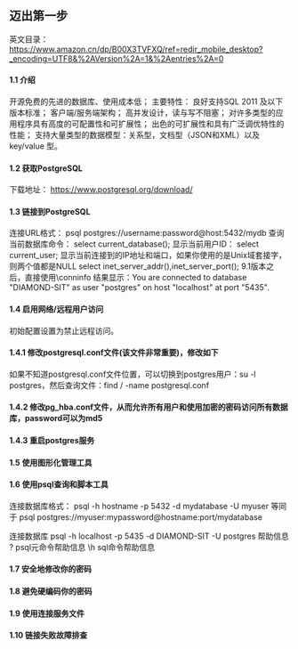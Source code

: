 ## 迈出第一步
英文目录：
https://www.amazon.cn/dp/B00X3TVFXQ/ref=redir_mobile_desktop?_encoding=UTF8&%2AVersion%2A=1&%2Aentries%2A=0

#### 1.1 介绍
开源免费的先进的数据库、使用成本低；
主要特性：
良好支持SQL 2011 及以下版本标准；
客户端/服务端架构；
高并发设计，读与写不阻塞；
对许多类型的应用程序具有高度的可配置性和可扩展性；
出色的可扩展性和具有广泛调优特性的性能；
支持大量类型的数据模型：关系型，文档型（JSON和XML）以及key/value 型。

#### 1.2 获取PostgreSQL
下载地址： https://www.postgresql.org/download/

#### 1.3 链接到PostgreSQL
连接URL格式：
psql postgres://username:password@host:5432/mydb
查询当前数据库命令：
select current_database();
显示当前用户ID：
select current_user;
显示当前连接到的IP地址和端口，如果你使用的是Unix域套接字，则两个值都是NULL
select inet_server_addr(),inet_server_port();
9.1版本之后，直接使用\conninfo
结果显示：You are connected to database "DIAMOND-SIT" as user "postgres" on host "localhost" at port "5435".

#### 1.4 启用网络/远程用户访问
初始配置设置为禁止远程访问。

#### 1.4.1 修改postgresql.conf文件(该文件非常重要)，修改如下


如果不知道postgresql.conf文件位置，可以切换到postgres用户：su -l postgres，然后查询文件：find / -name postgresql.conf
#### 1.4.2 修改pg_hba.conf文件，从而允许所有用户和使用加密的密码访问所有数据库，password可以为md5

#### 1.4.3 重启postgres服务

#### 1.5 使用图形化管理工具
#### 1.6 使用psql查询和脚本工具
连接数据库格式：
psql -h hostname -p 5432 -d mydatabase -U myuser
等同于
psql postgres://myuser:mypassword@hostname:port/mydatabase

连接数据库
psql -h localhost -p 5435 -d DIAMOND-SIT -U postgres
帮助信息
\? psql元命令帮助信息
\h sql命令帮助信息
#### 1.7 安全地修改你的密码
#### 1.8 避免硬编码你的密码
#### 1.9 使用连接服务文件
#### 1.10 链接失败故障排查
